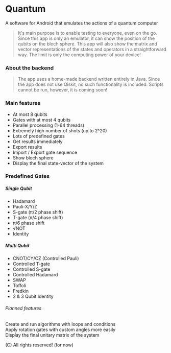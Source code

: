 # Quantum
A software for Android that emulates the actions of a quantum computer

> It's main purpose is to enable testing to everyone, even on the go. 
> Since this app is only an emulator, it can show the position of the qubits on the bloch sphere.
> This app will also show the matrix and vector representations of the states and operators in a straightforward way.
> The limit is only the computing power of your device!

### About the backend
> The app uses a home-made backend written entirely in Java. Since the app does not use
> Qiskit, no such functionality is included. Scripts cannot be run, however, it is coming soon!

### Main features

- At most 8 qubits
- Gates with at most 4 qubits
- Parallel processing (1-64 threads)
- Extremely high number of shots (up to 2^20)
- Lots of predefined gates
- Get results immediately
- Export results
- Import / Export gate sequence
- Show bloch sphere
- Display the final state-vector of the system

### Predefined Gates
##### Single Qubit
- Hadamard
- Pauli-X/Y/Z
- S-gate (π/2 phase shift)
- T-gate (π/4 phase shift)
- π/6 phase shift
- √NOT
- Identity

##### Multi Qubit
- CNOT/CY/CZ (Controlled Pauli)
- Controlled T-gate
- Controlled S-gate
- Controlled Hadamard
- SWAP
- Toffoli
- Fredkin
- 2 & 3 Qubit Identity

###### Planned features
Create and run algorithms with loops and conditions  
Apply rotation gates with custom angles more easily  
Display the final unitary matrix of the system

(C) All rights reserved! (for now)
